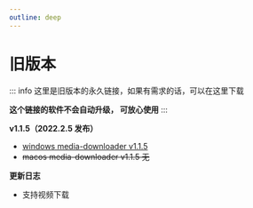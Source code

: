 ```yaml
---
outline: deep
---
```


# 旧版本

::: info
这里是旧版本的永久链接，如果有需求的话，可以在这里下载

**这个链接的软件不会自动升级， 可放心使用**
:::

**v1.1.5（2022.2.5 发布）**

- [windows media-downloader v1.1.5](https://github.com/caorushizi/m3u8-downloader/releases/download/1.1.5/media-downloader-setup-1.1.4.exe)
- ~~macos media-downloader v1.1.5 无~~

**更新日志**

- 支持视频下载
